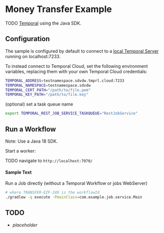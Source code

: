 # Money Transfer Example

TODO [Temporal](https://temporal.io) using the Java SDK.

## Configuration

The sample is configured by default to connect to a [local Temporal Server](https://docs.temporal.io/cli#starting-the-temporal-server) running on localhost:7233.

To instead connect to Temporal Cloud, set the following environment variables, replacing them with your own Temporal Cloud credentials:

```bash
TEMPORAL_ADDRESS=testnamespace.sdvdw.tmprl.cloud:7233
TEMPORAL_NAMESPACE=testnamespace.sdvdw
TEMPORAL_CERT_PATH="/path/to/file.pem"
TEMPORAL_KEY_PATH="/path/to/file.key"
````

(optional) set a task queue name
```bash
export TEMPORAL_REST_JOB_SERVICE_TASKQUEUE="RestJobService"
```

## Run a Workflow

Note: Use a Java 18 SDK.

Start a worker:

TODO navigate to `http://localhost:7070/`

#### Sample Text
Run a Job directly (without a Temporal Workflow or jobs WebServer)
```bash
# where TRANSFER-EZF-249 is the workflowId
./gradlew -q execute -PmainClass=com.example.job.service.Main
````

## TODO
- _placeholder_
